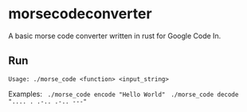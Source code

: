 # morsecodeconverter
A basic morse code converter written in rust for Google Code In.

## Run
`Usage: ./morse_code <function> <input_string>`

Examples:
    ```
    ./morse_code encode "Hello World"```
    ```
    ./morse_code decode ".... . .-.. .-.. ---"```
